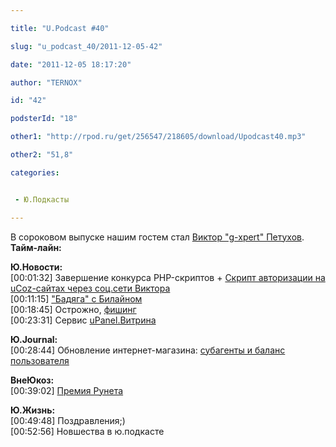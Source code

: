 ```yaml
---

title: "U.Podcast #40"

slug: "u_podcast_40/2011-12-05-42"

date: "2011-12-05 18:17:20"

author: "TERNOX"

id: "42"

podsterId: "18"

other1: "http://rpod.ru/get/256547/218605/download/Upodcast40.mp3"

other2: "51,8"

categories:


 - Ю.Подкасты

---
```

В сороковом выпуске нашим гостем стал [Виктор "g-xpert" Петухов](http://g-xpert.com/).  
**Тайм-лайн:**  
  
**Ю.Новости:**  
\[00:01:32\] Завершение конкурса PHP-скриптов + [Скрипт авторизации на uCoz-сайтах через соц.сети Виктора](http://test.g-xpert.com/)  
\[00:11:15\] ["Бадяга" с Билайном](http://forum.ucoz.ru/forum/41-38216)  
\[00:18:45\] Острожно, [фишинг](http://dimapolyakov.ru/pic5/2011-12-02_214738.png)  
\[00:23:31\] Сервис [uPanel.Витрина](http://upanel.biz/shop)  
  
**Ю.Journal:**  
\[00:28:44\] Обновление интернет-магазина: [субагенты и баланс пользователя](http://blog.ucoz.ru/blog/subagenty_vnutrennjaja_valjuta_i_prochie_obnovlenija_internet_magazina/2011-11-22-204)  
  
**ВнеЮкоз:**  
\[00:39:02\] [Премия Рунета](http://lenta.ru/news/2011/11/25/runet/)  
  
**Ю.Жизнь:**  
\[00:49:48\] Поздравления;)  
\[00:52:56\] Новшества в ю.подкасте